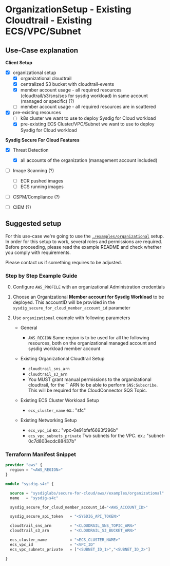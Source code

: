 # OrganizationSetup - Existing Cloudtrail - Existing ECS/VPC/Subnet

## Use-Case explanation

**Client Setup**

- [X] organizational setup
  - [X] organizational cloudtrail
  - [X] centralized S3 bucket with cloudtrail-events
  - [X] member account usage - all required resources (cloudtrail/s3/sns/sqs for sysdig workload) in same account (managed or specific) (?)
  - [ ] member account usage - all required resources are in scattered
- [X] pre-existing resources
  - [ ] k8s cluster we want to use to deploy Sysdig for Cloud workload
  - [X] pre-existing ECS Cluster/VPC/Subnet we want to use to deploy Sysdig for Cloud workload

**Sysdig Secure For Cloud Features**

- [X] Threat Detection
  - [X] all accounts of the organization (management account included)
- [ ] Image Scanning (?)
  - [ ] ECR pushed images
  - [ ] ECS running images
- [ ] CSPM/Compliance (?)
- [ ] CIEM (?)




## Suggested setup

For this use-case we're going to use the [`./examples/organizational`](../../examples/organizational/README.md) setup.
In order for this setup to work, several roles and permissions are required.
Before proceeding, please read the example README and check whether you comply with requirements.

Please contact us if something requires to be adjusted.


### Step by Step Example Guide


<!--
manual testing pre-requirements

0.1 Cloudtrail must exist. To be deployed on a separated terraform state

```
provider "aws" {
	region = "eu-west-3"
}

module "utils_cloudtrail" {
  source = "../../../modules/infrastructure/cloudtrail"
  name   = "cloudtrail-test"

  is_organizational=true
  organizational_config = {
    sysdig_secure_for_cloud_member_account_id = "42******61"
    organizational_role_per_account  = "OrganizationAccountAccessRole"
  }
}
```

0.2. ECS/VPC/Subnet must exist. To be deployed on a separated terraform state

```
provider "aws" {
region = "eu-west-3"
}

module "utils_ecs-vpc-secgroup" {
  source = "../../modules/infrastructure/ecs-vpc-secgroup"
}
```
-->

0. Configure `AWS_PROFILE` with an organizational Administration credentials

1. Choose an Organizational **Member account for Sysdig Workload** to be deployed. This accountID will be provided in the `sysdig_secure_for_cloud_member_account_id` parameter

2. Use `organizational` example with following parameters

   - General
     - `AWS_REGION` Same region is to be used for all the following resources, both on the organizational managed account and sysdig workload member account

   - Existing Organizational Cloudtrail Setup
     - `cloudtrail_sns_arn`
     - `cloudtrail_s3_arn`
     - You MUST grant manual permissions to the organizational cloudtrail, for the `` ARN to be able to perform `SNS:Subscribe`. This will be required for the CloudConnector SQS Topic.

   - Existing ECS Cluster Workload  Setup
     - `ecs_cluster_name` ex.: "sfc"

   - Existing Networking Setup
     - `ecs_vpc_id` ex.: "vpc-0e91bfef6693f296b"
     - `ecs_vpc_subnets_private` Two subnets for the VPC. ex.: "subnet-0c7d803ecdc88437b"


### Terraform Manifest Snippet

```terraform
provider "aws" {
  region = "<AWS_REGION>"
}

module "sysdig-s4c" {

  source = "sysdiglabs/secure-for-cloud/aws//examples/organizational"
  name   = "sysdig-s4c"

  sysdig_secure_for_cloud_member_account_id="<AWS_ACCOUNT_ID>"

  sysdig_secure_api_token   = "<SYSDIG_API_TOKEN>"

  cloudtrail_sns_arn        = "<CLOUDRAIL_SNS_TOPIC_ARN>"
  cloudtrail_s3_arn         = "<CLOUDRAIL_S3_BUCKET_ARN>"

  ecs_cluster_name          = "<ECS_CLUSTER_NAME>"
  ecs_vpc_id                = "<VPC_ID"
  ecs_vpc_subnets_private   = ["<SUBNET_ID_1>","<SUBNET_ID_2>"]

}
```
